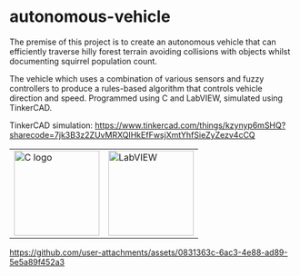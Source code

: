 # autonomous-vehicle
The premise of this project is to create an autonomous vehicle that can efficiently traverse hilly forest terrain avoiding collisions with objects whilst documenting squirrel population count.

The vehicle which uses a combination of various sensors and fuzzy controllers to produce a rules-based algorithm that controls vehicle direction and speed. Programmed using C and LabVIEW, simulated using TinkerCAD.

TinkerCAD simulation: https://www.tinkercad.com/things/kzynyp6mSHQ?sharecode=7jk3B3z2ZUvMRXQIHkEfFwsjXmtYhfSieZyZezv4cCQ

<table>
    <tr>
    <td valign="top"><img src="https://upload.wikimedia.org/wikipedia/commons/1/19/C_Logo.png" alt="C logo" width="150"/></td>
    <td><img src="https://mlegimnpy7qi.i.optimole.com/w:auto/h:auto/q:mauto/f:best/ig:avif/https://www.softwarekey.com/wp-content/uploads/2015/05/labview-logo.png" alt="LabVIEW" width="150"/></td>
    </tr>
</table>

https://github.com/user-attachments/assets/0831363c-6ac3-4e88-ad89-5e5a89f452a3

